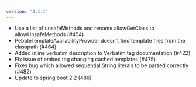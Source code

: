 ```yaml
---
version: '3.1.1'
---
```


- Use a list of unsafeMethods and rename allowGetClass to allowUnsafeMethods (#454)
- PebbleTemplateAvailabilityProvider doesn't find template files from the classpath (#464)
- Added inline verbatim description to Verbatim tag documentation (#422)
- Fix issue of embed tag changing cached templates (#475)
- Fixes bug which allowed sequential String literals to be parsed correctly (#482)
- Update to spring boot 2.2 (486)
